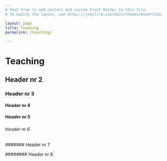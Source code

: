 ```yaml
---
# Feel free to add content and custom Front Matter to this file.
# To modify the layout, see https://jekyllrb.com/docs/themes/#overriding-theme-defaults

layout: page
title: Teaching
permalink: /teaching/

---
```


# Teaching

## Header nr 2

### Header nr 3

#### Header nr 4

##### Header nr 5

###### Header nr 6

####### Header nr 7

######## Header nr 8




